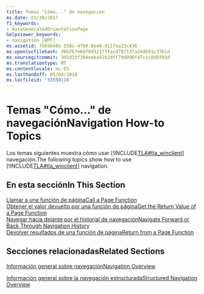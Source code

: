 ```yaml
---
title: Temas "Cómo..." de navegación
ms.date: 03/30/2017
f1_keywords:
- AutoGeneratedOrientationPage
helpviewer_keywords:
- navigation [WPF]
ms.assetid: f804648e-558c-4f60-8e48-d11f4a23c436
ms.openlocfilehash: d6b767e68f8d3217ffacd787137a2d4b91c3761d
ms.sourcegitcommit: 3d5d33f384eeba41b2dff79d096f47ccc8d8f03d
ms.translationtype: MT
ms.contentlocale: es-ES
ms.lasthandoff: 05/04/2018
ms.locfileid: "33550116"
---
```

# <a name="navigation-how-to-topics"></a><span data-ttu-id="a1287-102">Temas "Cómo..." de navegación</span><span class="sxs-lookup"><span data-stu-id="a1287-102">Navigation How-to Topics</span></span>
<span data-ttu-id="a1287-103">Los temas siguientes muestra cómo usar [!INCLUDE[TLA#tla_winclient](../../../../includes/tlasharptla-winclient-md.md)] navegación.</span><span class="sxs-lookup"><span data-stu-id="a1287-103">The following topics show how to use [!INCLUDE[TLA#tla_winclient](../../../../includes/tlasharptla-winclient-md.md)] navigation.</span></span>  
  
## <a name="in-this-section"></a><span data-ttu-id="a1287-104">En esta sección</span><span class="sxs-lookup"><span data-stu-id="a1287-104">In This Section</span></span>  
 [<span data-ttu-id="a1287-105">Llamar a una función de página</span><span class="sxs-lookup"><span data-stu-id="a1287-105">Call a Page Function</span></span>](../../../../docs/framework/wpf/app-development/how-to-call-a-page-function.md)  
  [<span data-ttu-id="a1287-106">Obtener el valor devuelto por una función de página</span><span class="sxs-lookup"><span data-stu-id="a1287-106">Get the Return Value of a Page Function</span></span>](../../../../docs/framework/wpf/app-development/how-to-get-the-return-value-of-a-page-function.md)  
  [<span data-ttu-id="a1287-107">Navegar hacia delante por el historial de navegación</span><span class="sxs-lookup"><span data-stu-id="a1287-107">Navigate Forward or Back Through Navigation History</span></span>](../../../../docs/framework/wpf/app-development/how-to-navigate-forward-or-back-through-navigation-history.md)  
  [<span data-ttu-id="a1287-108">Devolver resultados de una función de página</span><span class="sxs-lookup"><span data-stu-id="a1287-108">Return from a Page Function</span></span>](../../../../docs/framework/wpf/app-development/how-to-return-from-a-page-function.md)  
  
## <a name="related-sections"></a><span data-ttu-id="a1287-109">Secciones relacionadas</span><span class="sxs-lookup"><span data-stu-id="a1287-109">Related Sections</span></span>  
 [<span data-ttu-id="a1287-110">Información general sobre navegación</span><span class="sxs-lookup"><span data-stu-id="a1287-110">Navigation Overview</span></span>](../../../../docs/framework/wpf/app-development/navigation-overview.md)  
  
 [<span data-ttu-id="a1287-111">Información general sobre la navegación estructurada</span><span class="sxs-lookup"><span data-stu-id="a1287-111">Structured Navigation Overview</span></span>](../../../../docs/framework/wpf/app-development/structured-navigation-overview.md)
